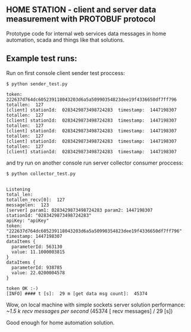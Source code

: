 HOME STATION - client and server data measurement with PROTOBUF protocol
-----------------------------------------------------------------------

Prototype code for internal web services data messages in home automation, scada and things like that solutions.


Example test runs:
-------------------

Run on first console client sender test proccess:

```
$ python sender_test.py

token:  222637d764dc605239118043203d6a5a50990354823dee19f4336650df7ff796
totallen:  127
[client] stationId:  0283429873498724283  timestamp:  1447198307
totallen:  127
[client] stationId:  0283429873498724283  timestamp:  1447198307
totallen:  127
[client] stationId:  0283429873498724283  timestamp:  1447198307
totallen:  127
[client] stationId:  0283429873498724283  timestamp:  1447198307
totallen:  127
[client] stationId:  0283429873498724283  timestamp:  1447198307
```

and try run on another console run server collector consumer proccess:

```
$ python collector_test.py


Listening
total_len: 
totallen_recv[0]:  127
messagelen:  123
[server] param1: 0283429873498724283 param2: 1447198307
stationId: "0283429873498724283"
apiKey: "apiKey"
token: "222637d764dc605239118043203d6a5a50990354823dee19f4336650df7ff796"
timestamp: 1447198307
dataItems {
  parameterId: 563130
  value: 11.1000003815
}
dataItems {
  parameterId: 938785
  value: 22.0200004578
}

token OK :-)
[INFO] #### t [s]:  29 m [get data msg count]:  45374
```

Wow, on local machine with simple sockets server solution performance: *~1.5 k recv messages per second* (45374 [ recv messages] / 29 [s])

Good enough for home automation solution.